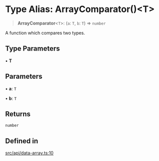 # Type Alias: ArrayComparator()\<T\>

> **ArrayComparator**\<`T`\>: (`a`: `T`, `b`: `T`) => `number`

A function which compares two types.

## Type Parameters

• **T**

## Parameters

• **a**: `T`

• **b**: `T`

## Returns

`number`

## Defined in

[src/api/data-array.ts:10](https://github.com/blacksmithgu/datacore/blob/68b5529e5bdbcee81e7112d11ecb8c7d40cbb0f2/src/api/data-array.ts#L10)
